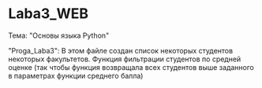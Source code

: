 # Laba3_WEB

Тема: "Основы языка Python"

"Proga_Laba3": В этом файле создан список некоторых студентов некоторых факультетов. Функция фильтрации студентов по средней оценке (так чтобы функция возвращала всех студентов выше заданного в параметрах функции среднего балла)
